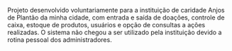 Projeto desenvolvido voluntariamente para a instituição de caridade Anjos de Plantão da minha cidade, com entrada e saída de doações, controle de caixa, estoque de produtos, usuários e opção de consultas a ações realizadas.
O sistema não chegou a ser utilizado pela instituição devido a rotina pessoal dos administradores.
